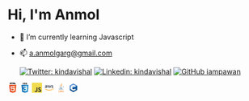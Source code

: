# Hi, I'm Anmol


<!-- - 🔭 Web at Vebcor Technologies -->
- 🌱 I’m currently learning Javascript
- 📫 a.anmolgarg@gmail.com

  [![Twitter: kindavishal](https://img.shields.io/twitter/follow/anmolgxrg?style=social)](https://twitter.com/intent/user?screen_name=anmolgxrg) [![Linkedin: kindavishal](https://img.shields.io/badge/-anmolgarg404-blue?style=flat-square&logo=Linkedin&logoColor=white&link=https://www.linkedin.com/in/anmolgarg404/)](https://www.linkedin.com/in/anmolgarg404/) [![GitHub iampawan](https://img.shields.io/github/followers/anmolgxrg?label=follow&style=social)](https://github.com/anmolgxrg)
<!-- - [![website](https://img.shields.io/badge/PortfolioWebsite-anmolgarg.me-2648ff?style=flat-square&logo=firefox)](https://anmolgarg.me/)
 -->

<code><img height="20" src="https://raw.githubusercontent.com/github/explore/80688e429a7d4ef2fca1e82350fe8e3517d3494d/topics/html/html.png"></code>
<code><img height="20" src="https://raw.githubusercontent.com/github/explore/80688e429a7d4ef2fca1e82350fe8e3517d3494d/topics/css/css.png"></code>
<code><img height="20" src="https://raw.githubusercontent.com/github/explore/80688e429a7d4ef2fca1e82350fe8e3517d3494d/topics/javascript/javascript.png"></code>
<code><img height="20" src="https://raw.githubusercontent.com/github/explore/80688e429a7d4ef2fca1e82350fe8e3517d3494d/topics/aws/aws.png"></code>
<code><img height="20" src="https://raw.githubusercontent.com/github/explore/728542e0d33f83720614f61923a9cb424264db23/topics/java/java.png"></code>
<code><img height="20" src="https://raw.githubusercontent.com/github/explore/728542e0d33f83720614f61923a9cb424264db23/topics/c/c.png"></code>
